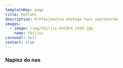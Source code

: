 ```yaml
---
templateKey: page
title: Kontakt
description: Profesjonalna obsługa tour operatorów
images:
  - image: /img/tbilisi-641954_1920.jpg
    name: tbilisi
carousel: null
contact: true
---
```

### **Napisz do nas**  